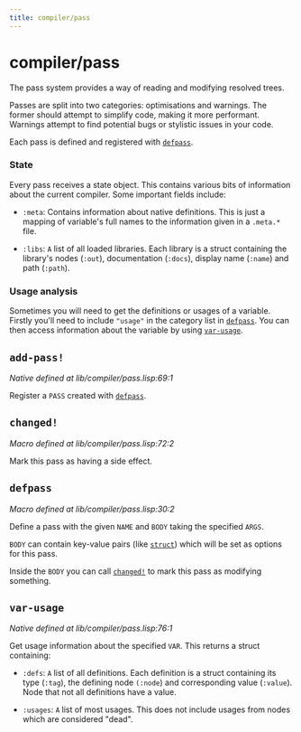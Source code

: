 ```yaml
---
title: compiler/pass
---
```

# compiler/pass
The pass system provides a way of reading and modifying resolved trees.

Passes are split into two categories: optimisations and warnings. The
former should attempt to simplify code, making it more
performant. Warnings attempt to find potential bugs or stylistic issues
in your code.

Each pass is defined and registered with [`defpass`](lib.compiler.pass.md#defpass).

### State
Every pass receives a state object. This contains various bits of
information about the current compiler. Some important fields include:

 - `:meta`: Contains information about native definitions. This is just
   a mapping of variable's full names to the information given in a
   `.meta.*` file.

 - `:libs`: `A` list of all loaded libraries. Each library is a struct
    containing the library's nodes (`:out`), documentation (`:docs`),
    display name (`:name`) and path (`:path`).

### Usage analysis
Sometimes you will need to get the definitions or usages of a
variable. Firstly you'll need to include `"usage"` in the category
list in [`defpass`](lib.compiler.pass.md#defpass). You can then access information about the variable
by using [`var-usage`](lib.compiler.pass.md#var-usage).

## `add-pass!`
*Native defined at lib/compiler/pass.lisp:69:1*

Register a `PASS` created with [`defpass`](lib.compiler.pass.md#defpass).

## `changed!`
*Macro defined at lib/compiler/pass.lisp:72:2*

Mark this pass as having a side effect.

## `defpass`
*Macro defined at lib/compiler/pass.lisp:30:2*

Define a pass with the given `NAME` and `BODY` taking the specified `ARGS`.

`BODY` can contain key-value pairs (like [`struct`](lib.core.table.md#struct)) which will be set
as options for this pass.

Inside the `BODY` you can call [`changed!`](lib.compiler.pass.md#changed-) to mark this pass as
modifying something.

## `var-usage`
*Native defined at lib/compiler/pass.lisp:76:1*

Get usage information about the specified `VAR`. This returns a struct
containing:

 - `:defs`: `A` list of all definitions. Each definition is a struct
   containing its type (`:tag`), the defining node `(:node`) and
   corresponding value (`:value`). Node that not all definitions have
   a value.

 - `:usages`: `A` list of most usages. This does not include usages
   from nodes which are considered "dead".

